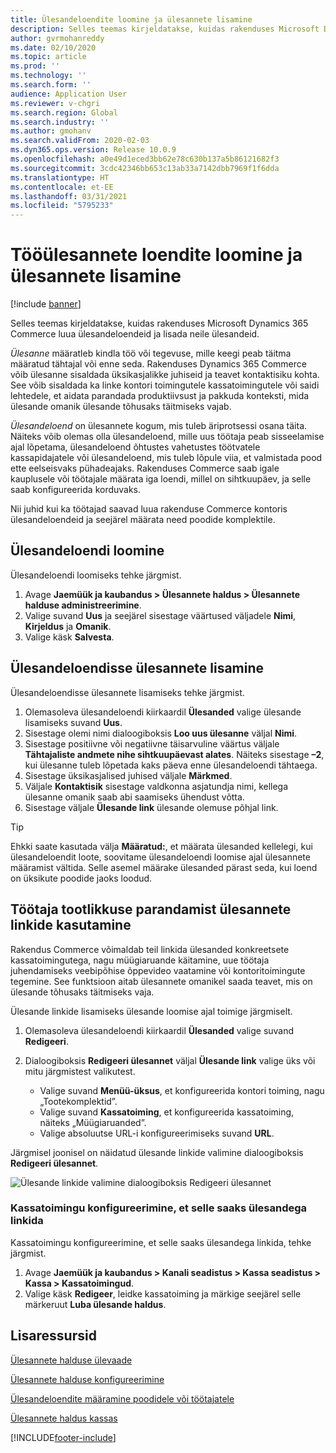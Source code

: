 ```yaml
---
title: Ülesandeloendite loomine ja ülesannete lisamine
description: Selles teemas kirjeldatakse, kuidas rakenduses Microsoft Dynamics 365 Commerce luua ülesandeloendeid ja lisada neile ülesandeid.
author: gvrmohanreddy
ms.date: 02/10/2020
ms.topic: article
ms.prod: ''
ms.technology: ''
ms.search.form: ''
audience: Application User
ms.reviewer: v-chgri
ms.search.region: Global
ms.search.industry: ''
ms.author: gmohanv
ms.search.validFrom: 2020-02-03
ms.dyn365.ops.version: Release 10.0.9
ms.openlocfilehash: a0e49d1eced3bb62e78c630b137a5b86121682f3
ms.sourcegitcommit: 3cdc42346bb653c13ab33a7142dbb7969f1f6dda
ms.translationtype: HT
ms.contentlocale: et-EE
ms.lasthandoff: 03/31/2021
ms.locfileid: "5795233"
---
```

# <a name="create-task-lists-and-add-tasks"></a>Tööülesannete loendite loomine ja ülesannete lisamine

[!include [banner](includes/banner.md)]

Selles teemas kirjeldatakse, kuidas rakenduses Microsoft Dynamics 365 Commerce luua ülesandeloendeid ja lisada neile ülesandeid.

*Ülesanne* määratleb kindla töö või tegevuse, mille keegi peab täitma määratud tähtajal või enne seda. Rakenduses Dynamics 365 Commerce võib ülesanne sisaldada üksikasjalikke juhiseid ja teavet kontaktisiku kohta. See võib sisaldada ka linke kontori toimingutele kassatoimingutele või saidi lehtedele, et aidata parandada produktiivsust ja pakkuda konteksti, mida ülesande omanik ülesande tõhusaks täitmiseks vajab.

*Ülesandeloend* on ülesannete kogum, mis tuleb äriprotsessi osana täita. Näiteks võib olemas olla ülesandeloend, mille uus töötaja peab sisseelamise ajal lõpetama, ülesandeloend õhtustes vahetustes töötvatele kassapidajatele või ülesandeloend, mis tuleb lõpule viia, et valmistada pood ette eelseisvaks pühadeajaks. Rakenduses Commerce saab igale kauplusele või töötajale määrata iga loendi, millel on sihtkuupäev, ja selle saab konfigureerida korduvaks.

Nii juhid kui ka töötajad saavad luua rakenduse Commerce kontoris ülesandeloendeid ja seejärel määrata need poodide komplektile.

## <a name="create-a-task-list"></a>Ülesandeloendi loomine

Ülesandeloendi loomiseks tehke järgmist.

1. Avage **Jaemüük ja kaubandus \> Ülesannete haldus \> Ülesannete halduse administreerimine**.
1. Valige suvand **Uus** ja seejärel sisestage väärtused väljadele **Nimi**, **Kirjeldus** ja **Omanik**.
1. Valige käsk **Salvesta**.

## <a name="add-tasks-to-a-task-list"></a>Ülesandeloendisse ülesannete lisamine

Ülesandeloendisse ülesannete lisamiseks tehke järgmist.
 
1. Olemasoleva ülesandeloendi kiirkaardil **Ülesanded** valige ülesande lisamiseks suvand **Uus**.
1. Sisestage olemi nimi dialoogiboksis **Loo uus ülesanne** väljal **Nimi**.
1. Sisestage positiivne või negatiivne täisarvuline väärtus väljale **Tähtajaliste andmete nihe sihtkuupäevast alates**. Näiteks sisestage **–2**, kui ülesanne tuleb lõpetada kaks päeva enne ülesandeloendi tähtaega.
1. Sisestage üksikasjalised juhised väljale **Märkmed**.
1. Väljale **Kontaktisik** sisestage valdkonna asjatundja nimi, kellega ülesanne omanik saab abi saamiseks ühendust võtta.
1. Sisestage väljale **Ülesande link** ülesande olemuse põhjal link.

> [!TIP]
> Ehkki saate kasutada välja **Määratud:**, et määrata ülesanded kellelegi, kui ülesandeloendit loote, soovitame ülesandeloendi loomise ajal ülesannete määramist vältida. Selle asemel määrake ülesanded pärast seda, kui loend on üksikute poodide jaoks loodud.

## <a name="use-task-links-to-help-improve-worker-productivity"></a>Töötaja tootlikkuse parandamist ülesannete linkide kasutamine

Rakendus Commerce võimaldab teil linkida ülesanded konkreetsete kassatoimingutega, nagu müügiaruande käitamine, uue töötaja juhendamiseks veebipõhise õppevideo vaatamine või kontoritoimingute tegemine. See funktsioon aitab ülesannete omanikel saada teavet, mis on ülesande tõhusaks täitmiseks vaja.

Ülesande linkide lisamiseks ülesande loomise ajal toimige järgmiselt.

1. Olemasoleva ülesandeloendi kiirkaardil **Ülesanded** valige suvand **Redigeeri**.
1. Dialoogiboksis **Redigeeri ülesannet** väljal **Ülesande link** valige üks või mitu järgmistest valikutest.

    - Valige suvand **Menüü-üksus**, et konfigureerida kontori toiming, nagu „Tootekomplektid”.
    - Valige suvand **Kassatoiming**, et konfigureerida kassatoiming, näiteks „Müügiaruanded”.
    - Valige absoluutse URL-i konfigureerimiseks suvand **URL**.

Järgmisel joonisel on näidatud ülesande linkide valimine dialoogiboksis **Redigeeri ülesannet**.

![Ülesande linkide valimine dialoogiboksis Redigeeri ülesannet](media/HQ-POS-Tasks-Linking.png)

### <a name="configure-a-pos-operation-so-that-it-can-be-linked-to-a-task"></a>Kassatoimingu konfigureerimine, et selle saaks ülesandega linkida

Kassatoimingu konfigureerimine, et selle saaks ülesandega linkida, tehke järgmist.

1. Avage **Jaemüük ja kaubandus \> Kanali seadistus \> Kassa seadistus \> Kassa \> Kassatoimingud**.
1. Valige käsk **Redigeer**, leidke kassatoiming ja märkige seejärel selle märkeruut **Luba ülesande haldus**.

## <a name="additional-resources"></a>Lisaressursid

[Ülesannete halduse ülevaade](task-mgmt-overview.md)

[Ülesannete halduse konfigureerimine](task-mgmt-configure.md)

[Ülesandeloendite määramine poodidele või töötajatele](task-mgmt-assign-lists.md)

[Ülesannete haldus kassas](task-mgmt-POS.md)


[!INCLUDE[footer-include](../includes/footer-banner.md)]
